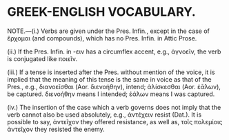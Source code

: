 # GREEK-ENGLISH VOCABULARY.

NOTE.—(i.) Verbs are given under the Pres. Infin., except in the case of ἔρχομαι (and compounds), which has no Pres. Infin. in Attic Prose.

(ii.) If the Pres. Infin. in -ειν has a circumflex accent, e.g., ἀγνοεῖν, the verb is conjugated like ποιεῖν.

(iii.) If a tense is inserted after the Pres. without mention of the voice, it is implied that the meaning of this tense is the same in voice as that of the Pres., e.g., διανοεῖσθαι (Aor. διενοήθην), intend; ἁλίσκεσθαι (Aor. ἑᾱ́λων), be captured. διενοήθην means I intended; ἑάλων means I was captured.

(iv.) The insertion of the case which a verb governs does not imply that the verb cannot also be used absolutely, e.g., ἀντέχειν resist (Dat.). It is possible to say, ἀντεῖχον they offered resistance, as well as, τοῖς πολεμίοις ἀντεῖχον they resisted the enemy.